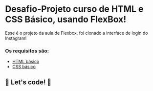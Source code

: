 # Desafio-Projeto curso de HTML e CSS Básico, usando FlexBox!

Esse é o projeto da aula de Flexbox, foi clonado a interface de login do Instagram! 

### Os requisitos são:

* [HTML básico](https://www.w3schools.com/html/)
* [CSS básico](https://developer.mozilla.org/pt-BR/docs/Web/CSS)

## 🚀 Let's code! 🚀
